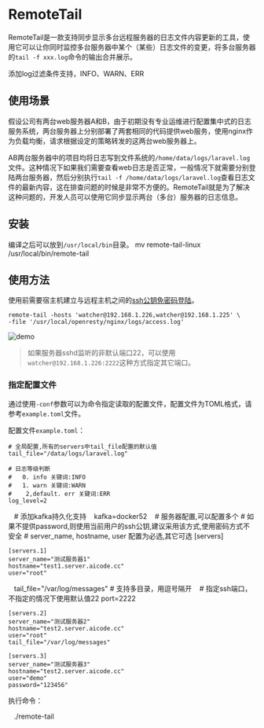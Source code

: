 # RemoteTail

RemoteTail是一款支持同步显示多台远程服务器的日志文件内容更新的工具，使用它可以让你同时监控多台服务器中某个（某些）日志文件的变更，将多台服务器的`tail -f xxx.log`命令的输出合并展示。

添加log过滤条件支持，INFO、WARN、ERR

## 使用场景

假设公司有两台web服务器A和B，由于初期没有专业运维进行配置集中式的日志服务系统，两台服务器上分别部署了两套相同的代码提供web服务，使用nginx作为负载均衡，请求根据设定的策略转发的这两台web服务器上。

AB两台服务器中的项目均将日志写到文件系统的`/home/data/logs/laravel.log`文件。这种情况下如果我们需要查看web日志是否正常，一般情况下就需要分别登陆两台服务器，然后分别执行`tail -f /home/data/logs/laravel.log`查看日志文件的最新内容，这在排查问题的时候是非常不方便的。RemoteTail就是为了解决这种问题的，开发人员可以使用它同步显示两台（多台）服务器的日志信息。

## 安装
编译之后可以放到`/usr/local/bin`目录。
    mv remote-tail-linux /usr/local/bin/remote-tail

## 使用方法

使用前需要宿主机建立与远程主机之间的[ssh公钥免密码登陆](http://b.aicode.cc/linux/2015/04/27/Linux%E4%BD%BF%E7%94%A8SSH%E5%85%AC%E9%92%A5%E5%85%8D%E5%AF%86%E7%A0%81%E7%99%BB%E5%BD%95.html)。

    remote-tail -hosts 'watcher@192.168.1.226,watcher@192.168.1.225' \
    -file '/usr/local/openresty/nginx/logs/access.log'

![demo](https://oayrssjpa.qnssl.com/remote-tail-demo.jpg?20161011)

> 如果服务器sshd监听的非默认端口22，可以使用`watcher@192.168.1.226:2222`这种方式指定其它端口。

### 指定配置文件

通过使用`-conf`参数可以为命令指定读取的配置文件，配置文件为TOML格式，请参考`example.toml`文件。

配置文件`example.toml`：

    # 全局配置,所有的servers中tail_file配置的默认值
    tail_file="/data/logs/laravel.log"
    
    # 日志等级判断
    # 	0. info 关键词:INFO
    # 	1. warn 关键词:WARN
    #	 2,default. err 关键词:ERR
    log_level=2
    # 添加kafka持久化支持
    kafka=docker52
    # 服务器配置,可以配置多个
    # 如果不提供password,则使用当前用户的ssh公钥,建议采用该方式,使用密码方式不安全
    # server_name, hostname, user 配置为必选,其它可选
    [servers]

    [servers.1]
    server_name="测试服务器1"
    hostname="test1.server.aicode.cc"
    user="root"
    tail_file="/var/log/messages" # 支持多目录，用逗号隔开
    # 指定ssh端口，不指定的情况下使用默认值22
    port=2222

    [servers.2]
    server_name="测试服务器2"
    hostname="test2.server.aicode.cc"
    user="root"
    tail_file="/var/log/messages"

    [servers.3]
    server_name="测试服务器3"
    hostname="test2.server.aicode.cc"
    user="demo"
    password="123456"

执行命令：

    ./remote-tail
